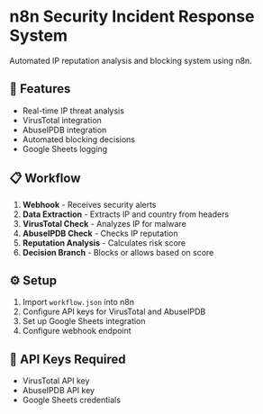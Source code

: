 # n8n Security Incident Response System

Automated IP reputation analysis and blocking system using n8n.

## 🚀 Features
- Real-time IP threat analysis
- VirusTotal integration
- AbuseIPDB integration
- Automated blocking decisions
- Google Sheets logging

## 📋 Workflow
1. **Webhook** - Receives security alerts
2. **Data Extraction** - Extracts IP and country from headers
3. **VirusTotal Check** - Analyzes IP for malware
4. **AbuseIPDB Check** - Checks IP reputation
5. **Reputation Analysis** - Calculates risk score
6. **Decision Branch** - Blocks or allows based on score

## ⚙️ Setup
1. Import `workflow.json` into n8n
2. Configure API keys for VirusTotal and AbuseIPDB
3. Set up Google Sheets integration
4. Configure webhook endpoint

## 🔑 API Keys Required
- VirusTotal API key
- AbuseIPDB API key
- Google Sheets credentials

